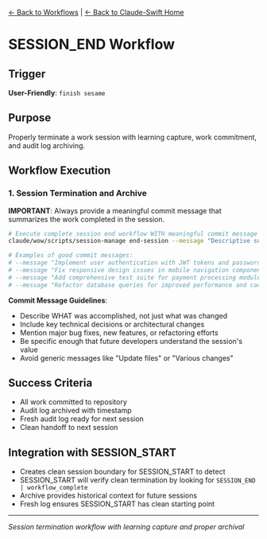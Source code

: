 [← Back to Workflows](../workflows/) | [← Back to Claude-Swift Home](../../../README.md)

# SESSION_END Workflow

## Trigger
**User-Friendly**: `finish sesame`

## Purpose
Properly terminate a work session with learning capture, work commitment, and audit log archiving.

## Workflow Execution

### 1. Session Termination and Archive

**IMPORTANT**: Always provide a meaningful commit message that summarizes the work completed in the session.

```bash
# Execute complete session end workflow WITH meaningful commit message
claude/wow/scripts/session-manage end-session --message "Descriptive summary of work completed"

# Examples of good commit messages:
# --message "Implement user authentication with JWT tokens and password hashing"
# --message "Fix responsive design issues in mobile navigation component"  
# --message "Add comprehensive test suite for payment processing module"
# --message "Refactor database queries for improved performance and caching"
```

**Commit Message Guidelines**:
- Describe WHAT was accomplished, not just what was changed
- Include key technical decisions or architectural changes
- Mention major bug fixes, new features, or refactoring efforts
- Be specific enough that future developers understand the session's value
- Avoid generic messages like "Update files" or "Various changes"

## Success Criteria
- All work committed to repository
- Audit log archived with timestamp
- Fresh audit log ready for next session
- Clean handoff to next session

## Integration with SESSION_START
- Creates clean session boundary for SESSION_START to detect
- SESSION_START will verify clean termination by looking for `SESSION_END | workflow_complete`
- Archive provides historical context for future sessions
- Fresh log ensures SESSION_START has clean starting point

---

*Session termination workflow with learning capture and proper archival*